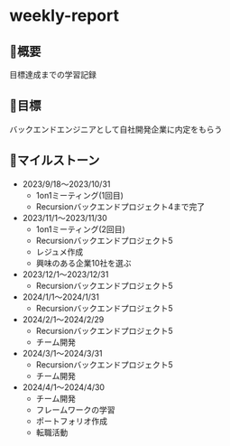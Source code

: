 # weekly-report

## 🌱概要
目標達成までの学習記録

## 🚀目標
バックエンドエンジニアとして自社開発企業に内定をもらう

## 📆マイルストーン
- 2023/9/18〜2023/10/31
    - 1on1ミーティング(1回目)
    - Recursionバックエンドプロジェクト4まで完了
- 2023/11/1〜2023/11/30
    - 1on1ミーティング(2回目)
    - Recursionバックエンドプロジェクト5
    - レジュメ作成
    - 興味のある企業10社を選ぶ
- 2023/12/1〜2023/12/31
    - Recursionバックエンドプロジェクト5
- 2024/1/1〜2024/1/31
    - Recursionバックエンドプロジェクト5
- 2024/2/1〜2024/2/29
    - Recursionバックエンドプロジェクト5
    - チーム開発
- 2024/3/1〜2024/3/31
    - Recursionバックエンドプロジェクト5
    - チーム開発
- 2024/4/1〜2024/4/30
    - チーム開発
    - フレームワークの学習
    - ポートフォリオ作成
    - 転職活動